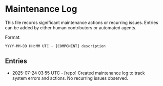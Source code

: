 # Maintenance Log

This file records significant maintenance actions or recurring issues. Entries can be added by either human contributors or automated agents.

Format:
```
YYYY-MM-DD HH:MM UTC - [COMPONENT] description
```

## Entries

- 2025-07-24 03:55 UTC - [repo] Created maintenance log to track system errors and actions. No recurring issues observed.
